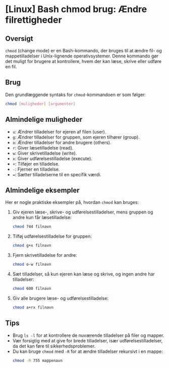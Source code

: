 # [Linux] Bash chmod brug: Ændre filrettigheder

## Oversigt
`chmod` (change mode) er en Bash-kommando, der bruges til at ændre fil- og mappetilladelser i Unix-lignende operativsystemer. Denne kommando gør det muligt for brugere at kontrollere, hvem der kan læse, skrive eller udføre en fil.

## Brug
Den grundlæggende syntaks for `chmod`-kommandoen er som følger:

```bash
chmod [muligheder] [argumenter]
```

## Almindelige muligheder
- `u`: Ændrer tilladelser for ejeren af filen (user).
- `g`: Ændrer tilladelser for gruppen, som ejeren tilhører (group).
- `o`: Ændrer tilladelser for andre brugere (others).
- `r`: Giver læsetilladelse (read).
- `w`: Giver skrivetilladelse (write).
- `x`: Giver udførelsestilladelse (execute).
- `+`: Tilføjer en tilladelse.
- `-`: Fjerner en tilladelse.
- `=`: Sætter tilladelserne til en specifik værdi.

## Almindelige eksempler
Her er nogle praktiske eksempler på, hvordan `chmod` kan bruges:

1. Giv ejeren læse-, skrive- og udførelsestilladelser, mens gruppen og andre kun får læsetilladelse:
   ```bash
   chmod 744 filnavn
   ```

2. Tilføj udførelsestilladelse for gruppen:
   ```bash
   chmod g+x filnavn
   ```

3. Fjern skrivetilladelse for andre:
   ```bash
   chmod o-w filnavn
   ```

4. Sæt tilladelser, så kun ejeren kan læse og skrive, og ingen andre har tilladelser:
   ```bash
   chmod 600 filnavn
   ```

5. Giv alle brugere læse- og udførelsestilladelse:
   ```bash
   chmod a+rx filnavn
   ```

## Tips
- Brug `ls -l` for at kontrollere de nuværende tilladelser på filer og mapper.
- Vær forsigtig med at give for brede tilladelser, især udførelsestilladelser, da det kan føre til sikkerhedsproblemer.
- Du kan bruge `chmod` med `-R` for at ændre tilladelser rekursivt i en mappe:
  ```bash
  chmod -R 755 mappenavn
  ```